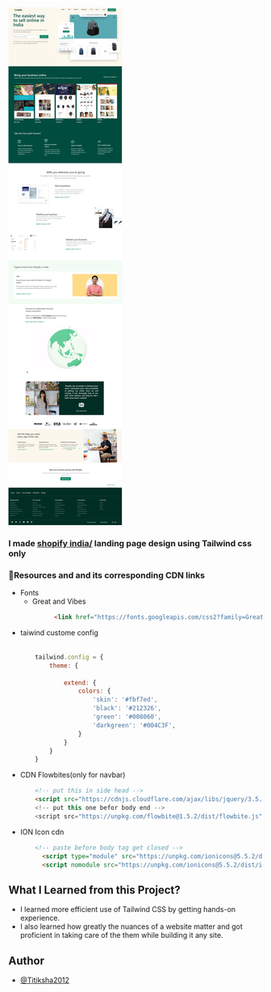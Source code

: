 ![](./screenshot/1.png)


### I made [shopify india/](https://shopify.in/) landing page design using Tailwind css only

### 📌Resources and and its corresponding CDN links
- Fonts
    - Great and Vibes
        ```html
              <link href="https://fonts.googleapis.com/css2?family=Great+Vibes&display=swap" rel="stylesheet">

        ```
 - taiwind custome config
    ```js
        
        tailwind.config = {
            theme: {

                extend: {
                    colors: {
                        'skin': '#fbf7ed',
                        'black': '#212326',
                        'green': '#008060',
                        'darkgreen': '#004C3F',
                    }
                }
            }
        }
    

    ```
- CDN Flowbites(only for navbar) 
    ```html
        <!-- put this in side head -->
        <script src="https://cdnjs.cloudflare.com/ajax/libs/jquery/3.5.1/jquery.min.js"></scrip>
        <!-- put this one befor body end -->
        <script src="https://unpkg.com/flowbite@1.5.2/dist/flowbite.js"></script>

    ```
- ION Icon cdn
    ```html
        <!-- paste before body tag get closed -->
          <script type="module" src="https://unpkg.com/ionicons@5.5.2/dist/ionicons/ionicons.esm.js"></script>
          <script nomodule src="https://unpkg.com/ionicons@5.5.2/dist/ionicons/ionicons.js"></script>

    ```


## What I Learned from this Project?

- I learned more efficient use of Tailwind CSS by getting hands-on experience.
- I also learned how greatly the nuances of a website matter and got proficient in taking care of the them while building it any site.

## Author

- [@Titiksha2012](https://github.com/Titiksha2012)


